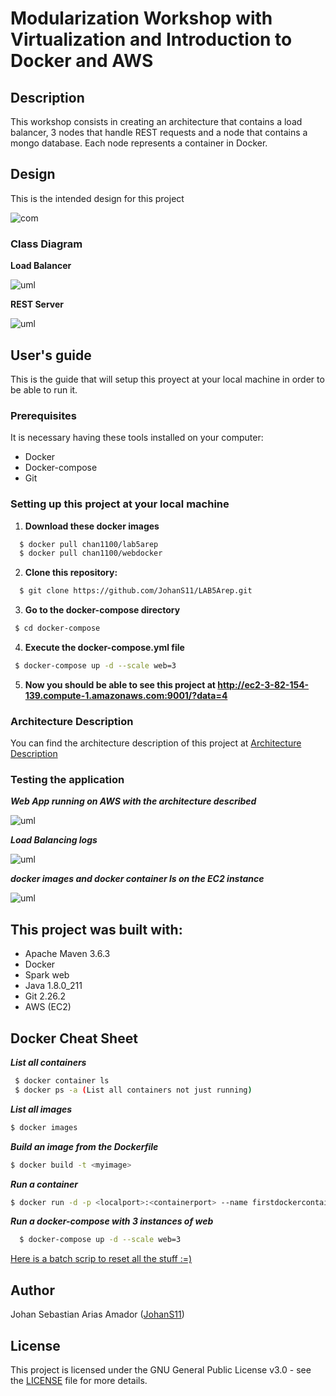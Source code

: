 # Modularization Workshop with Virtualization and Introduction to Docker and AWS

## Description

  This workshop consists in creating an architecture that contains a load balancer,
  3 nodes that handle REST requests and a node that contains a mongo database.
  Each node represents a container in Docker.
 
## Design 

  This is the intended design for this project
  
  ![com](imgs/comp.jpg)
    
### Class Diagram
  
  **Load Balancer**
  
  ![uml](imgs/classLoad.jpg)
  
  **REST Server**
  
  ![uml](imgs/classRest.jpg)
  
  
## User's guide

  This is the guide that will setup this proyect at your local machine in order to be able to run it.
  
  ### Prerequisites
  
  It is necessary having these tools installed on your computer:
  
  * Docker
  * Docker-compose
  * Git
 
  ### Setting up this project at your local machine

1. **Download these docker images**

```sh
  $ docker pull chan1100/lab5arep
  $ docker pull chan1100/webdocker
```
  
2. **Clone this repository:** 

```sh
  $ git clone https://github.com/JohanS11/LAB5Arep.git 
```

3. **Go to the docker-compose directory**

 ```sh
  $ cd docker-compose
```

4. **Execute the docker-compose.yml file**

 ```sh
  $ docker-compose up -d --scale web=3
```

5. **Now you should be able to see this project at http://ec2-3-82-154-139.compute-1.amazonaws.com:9001/?data=4**

 ### Architecture Description

   You can find the architecture description of this project at [Architecture Description](https://github.com/JohanS11/LAB5Arep/blob/master/LAB5Arep.pdf)

   ### Testing the application
   
   ***Web App running on AWS with the architecture described***
   
   ![uml](imgs/web.jpg)
   
   
   ***Load Balancing logs***
   
   ![uml](imgs/loadBalancing.jpg)
   
   ***docker images and docker container ls on the EC2 instance***
   
   ![uml](imgs/IMAGES.jpg)
       
  ## This project was built with:
  
   - Apache Maven 3.6.3
   - Docker 
   - Spark web
   - Java 1.8.0_211
   - Git 2.26.2
   - AWS (EC2)
   
  ## Docker Cheat Sheet
  
  ***List all containers***
  
 ```sh
  $ docker container ls 
  $ docker ps -a (List all containers not just running)
```

***List all images***
  
  ```sh
  $ docker images  
```

***Build an image from the Dockerfile***
  
  ```sh
  $ docker build -t <myimage> 
```
***Run a container***

  ```sh
  $ docker run -d -p <localport>:<containerport> --name firstdockercontainer <image> 
```
***Run a docker-compose with 3 instances of web***

```sh
  $ docker-compose up -d --scale web=3
```
[Here is a batch scrip to reset all the stuff :=)](https://github.com/JohanS11/LAB5Arep/blob/master/docker-compose/docker-reset.sh)
  
   
  ## Author
  
  Johan Sebastian Arias Amador ([JohanS11](https://github.com/JohanS11))
  
  ## License
  
  This project is licensed under the GNU General Public License v3.0 - see the [LICENSE](https://github.com/JohanS11/LAB2-AREP/blob/master/LICENSE) file for more details.
